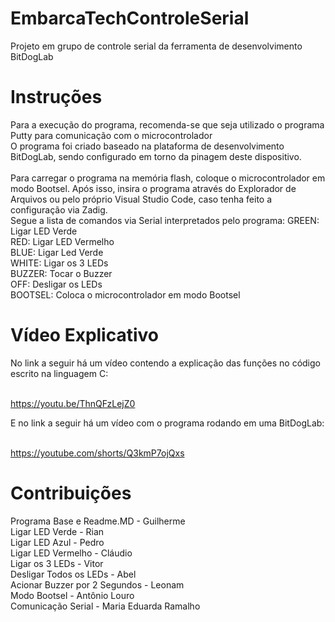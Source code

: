 # EmbarcaTechControleSerial
Projeto em grupo de controle serial da ferramenta de desenvolvimento BitDogLab

# Instruções

Para a execução do programa, recomenda-se que seja utilizado o programa Putty para comunicação com o microcontrolador<br>
O programa foi criado baseado na plataforma de desenvolvimento BitDogLab, sendo configurado em torno da pinagem deste dispositivo.<br><br>
Para carregar o programa na memória flash, coloque o microcontrolador em modo Bootsel. Após isso, insira o programa através do Explorador de Arquivos ou pelo próprio Visual Studio Code, caso tenha feito a configuração via Zadig.<br>
Segue a lista de comandos via Serial interpretados pelo programa:
GREEN: Ligar LED Verde<br>
RED: Ligar LED Vermelho<br>
BLUE: Ligar Led Verde<br>
WHITE: Ligar os 3 LEDs<br>
BUZZER: Tocar o Buzzer<br>
OFF: Desligar os LEDs<br>
BOOTSEL: Coloca o microcontrolador em modo Bootsel

# Vídeo Explicativo

No link a seguir há um vídeo contendo a explicação das funções no código escrito na linguagem C:<br><br>

https://youtu.be/ThnQFzLejZ0<br>

E no link a seguir há um vídeo com o programa rodando em uma BitDogLab:<br><br>

https://youtube.com/shorts/Q3kmP7ojQxs

# Contribuições

Programa Base e Readme.MD - Guilherme<br>
Ligar LED Verde - Rian<br>
Ligar LED Azul - Pedro<br>
Ligar LED Vermelho - Cláudio<br>
Ligar os 3 LEDs - Vitor<br>
Desligar Todos os LEDs - Abel<br> 
Acionar Buzzer por 2 Segundos - Leonam<br>
Modo Bootsel - Antônio Louro<br>
Comunicação Serial - Maria Eduarda Ramalho<br>
